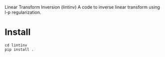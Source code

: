 Linear Transform Inversion (lintinv)
A code to inverse linear transform using l-p regularization.

# Install

```shell
cd lintinv
pip install .
```

